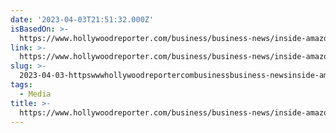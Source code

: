 ```yaml
---
date: '2023-04-03T21:51:32.000Z'
isBasedOn: >-
  https://www.hollywoodreporter.com/business/business-news/inside-amazon-studios-jen-salke-vision-shows-1235364913/
link: >-
  https://www.hollywoodreporter.com/business/business-news/inside-amazon-studios-jen-salke-vision-shows-1235364913/
slug: >-
  2023-04-03-httpswwwhollywoodreportercombusinessbusiness-newsinside-amazon-studios-jen-salke-vision-shows-1235364913
tags:
  - Media
title: >-
  https://www.hollywoodreporter.com/business/business-news/inside-amazon-studios-jen-salke-vision-shows-1235364913/
---
```



